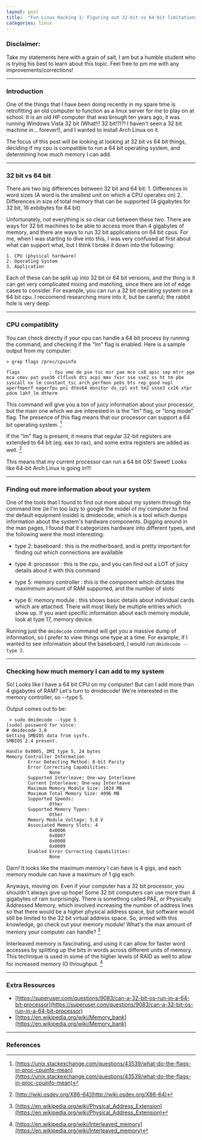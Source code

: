 ```yaml
---
layout: post
title:  "Fun Linux Hacking 1: Figuring out 32-bit vs 64-bit limitations for my cpu and memory"
categories: linux
---
```


### Disclaimer:

Take my statements here with a grain of salt, I am but a humble student who is trying his best to learn about this topic. Feel free to pm me with any improvements/corrections!

--------------

### Introduction

One of the things that I have been doing recently in my spare time is retrofitting an old computer to function as a linux server for me to play on at school. It is an old HP computer that was brough ten years ago, it was running Windows Vista 32 bit (What!!! 32 bit!?!?! I haven't seen a 32 bit machine in... forever!), and I wanted to install Arch Linux on it.

The focus of this post will be looking at looking at 32 bit vs 64 bit things, deciding if my cpu is compatible to run a 64 bit operating system, and determining how much memory I can add.

-------------

### 32 bit vs 64 bit

There are two big differences between 32 bit and 64 bit:
    1. Differences in word sizes (A word is the smallest unit on which a CPU operates on)
    2. Differences in size of total memory that can be supported (4 gigabytes for 32 bit, 16 exbibytes for 64 bit)

Unfortunately, not everything is so clear cut between these two. There are ways for 32 bit machines to be able to access more than 4 gigabytes of memory, and there are ways to run 32 bit applications on 64 bit cpus. For me, when I was starting to dive into this, I was very confused at first about what can support what, but I think I broke it down into the following:

    1. CPU (physical hardware)
    2. Operating System
    3. Application

Each of these can be split up into 32 bit or 64 bit versions, and the thing is it can get very complicated mixing and matching, since there are lot of edge cases to consider. For example, you can run a 32 bit operating system on a 64 bit cpu. I reccomend researching more into it, but be careful; the rabbit hole is very deep.

---------------

### CPU compatiblity

You can check directly if your cpu can handle a 64 bit process by running the command, and checking if the "lm" flag is enabled. Here is a sample output from my computer:

```
> grep flags /proc/cpuinfo

flags           : fpu vme de pse tsc msr pae mce cx8 apic sep mtrr pge mca cmov pat pse36 clflush dts acpi mmx fxsr sse sse2 ss ht tm pbe syscall nx lm constant_tsc arch_perfmon pebs bts rep_good nopl aperfmperf eagerfpu pni dtes64 monitor ds_cpl est tm2 ssse3 cx16 xtpr pdcm lahf_lm dtherm
```

This command will give you a ton of juicy information about your processor, but the main one which we are interested in is the "lm" flag, or "long mode" flag. The presence of this flag means that our processor can support a 64 bit operating system. [^2]

If the "lm" flag is present, it means that regular 32-bit registers are extended to 64 bit (eg. eax to rax), and some extra registers are added as well. [^3]

This means that my current processor can run a 64 bit OS! Sweet! Looks like 64-bit Arch Linux is going in!!!

--------------

### Finding out more information about your system

One of the tools that I found to find out more about my system through the command line (ie I'm too lazy to google the model of my computer to find the default equipment inside) is dmidecode, which is a tool which dumps information about the system's hardware components. Digging around in the man pages, I found that it categorizes hardware into different types, and the following were the most interesting:

- type 2: baseboard
: this is the motherboard, and is pretty important for finding out which connections are available

- type 4: processor
: this is the cpu, and you can find out a LOT of juicy details about it with this command

- type 5: memory controller
: this is the component which dictates the maximimum amount of RAM supported, and the number of slots

- type 6: memory module
: this shows basic details about individual cards which are attached. There will most likely be multiple entries which show up. If you want specific information about each memory module, look at type 17, memory device.


Running just the `dmidecode` command will get you a massive dump of information, so I prefer to view things one type at a time. For example, if I wanted to see information about the baseboard, I would run `dmidecode --type 2`.

---------------

### Checking how much memory I can add to my system

So! Looks like I have a 64 bit CPU on my computer! But can I add more than 4 gigabytes of RAM? Let's turn to dmidecode! We're interested in the memory controller, so --type 5.

Output comes out to be:

```
 > sudo dmidecode --type 5
[sudo] password for vince:
# dmidecode 3.0
Getting SMBIOS data from sysfs.
SMBIOS 2.4 present.

Handle 0x0005, DMI type 5, 24 bytes
Memory Controller Information
        Error Detecting Method: 8-bit Parity
        Error Correcting Capabilities:
                None
        Supported Interleave: One-way Interleave
        Current Interleave: One-way Interleave
        Maximum Memory Module Size: 1024 MB
        Maximum Total Memory Size: 4096 MB
        Supported Speeds:
                Other
        Supported Memory Types:
                Other
        Memory Module Voltage: 5.0 V
        Associated Memory Slots: 4
                0x0006
                0x0007
                0x0008
                0x0009
        Enabled Error Correcting Capabilities:
                None
```

Darn! It looks like the maximum memory I can have is 4 gigs, and each memory module can have a maximum of 1 gig each. 

Anyways, moving on. Even if your computer has a 32 bit processor, you shouldn't always give up hope! Some 32 bit computers can use more than 4 gigabytes of ram surprisingly. There is something called PAE, or Physically Addressed Memory, which involved increasing the number of address lines so that there would be a higher physical address space, but software would still be limited to the 32 bit virtual address space. So, armed with this knowledge, go check out your memory module! What's the max amount of memory your computer can handle? [^4]

Interleaved memory is fascinating, and using it can allow for faster word accesses by splitting up the bits in words across different units of memory. This technique is used in some of the higher levels of RAID as well to allow for increased memory IO throughput. [^5]


------------

### Extra Resources

- [https://superuser.com/questions/9083/can-a-32-bit-os-run-in-a-64-bit-processor](https://superuser.com/questions/9083/can-a-32-bit-os-run-in-a-64-bit-processor)
- [https://en.wikipedia.org/wiki/Memory_bank](https://en.wikipedia.org/wiki/Memory_bank)

----

### References

[^2]: [https://unix.stackexchange.com/questions/43539/what-do-the-flags-in-proc-cpuinfo-mean](https://unix.stackexchange.com/questions/43539/what-do-the-flags-in-proc-cpuinfo-mean)
[^3]: [http://wiki.osdev.org/X86-64](http://wiki.osdev.org/X86-64)
[^4]: [https://en.wikipedia.org/wiki/Physical_Address_Extension](https://en.wikipedia.org/wiki/Physical_Address_Extension)
[^5]: [https://en.wikipedia.org/wiki/Interleaved_memory](https://en.wikipedia.org/wiki/Interleaved_memory)
